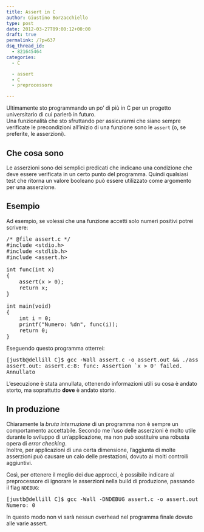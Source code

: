 ```yaml
---
title: Assert in C
author: Giustino Borzacchiello
type: post
date: 2012-03-27T09:00:12+00:00
draft: true
permalink: /?p=637
dsq_thread_id:
  - 821645464
categories:
  - C

  - assert
  - C
  - preprocessore

---
```

Ultimamente sto programmando un po&#8217; di più in C per un progetto universitario di cui parlerò in futuro.  
Una funzionalità che sto sfruttando per assicurarmi che siano sempre verificate le precondizioni all&#8217;inizio di una funzione sono le `assert` (o, se preferite, le asserzioni).

## Che cosa sono

Le asserzioni sono dei semplici predicati che indicano una condizione che deve essere verificata in un certo punto del programma. Quindi qualsiasi test che ritorna un valore booleano può essere utilizzato come argomento per una asserzione.

## Esempio

Ad esempio, se volessi che una funzione accetti solo numeri positivi potrei scrivere:

<pre class="prettyprint">/* @file assert.c */
#include &lt;stdio.h&gt;
#include &lt;stdlib.h&gt;
#include &lt;assert.h&gt;

int func(int x)
{
    assert(x > 0);
    return x;
}

int main(void)
{
    int i = 0;
    printf("Numero: %dn", func(i));
    return 0;
}    
</pre>

Eseguendo questo programma otterrei:

<pre class="prettyprint">[justb@dellill C]$ gcc -Wall assert.c -o assert.out && ./assert.out 
assert.out: assert.c:8: func: Assertion `x > 0' failed.
Annullato
</pre>

L&#8217;esecuzione è stata annullata, ottenendo informazioni utili su cosa è andato storto, ma soprattutto **dove** è andato storto.

## In produzione

Chiaramente la _bruta interruzione_ di un programma non è sempre un comportamento accettabile. Secondo me l&#8217;uso delle asserzioni è molto utile durante lo sviluppo di un&#8217;applicazione, ma non può sostituire una robusta opera di _error checking_.  
Inoltre, per applicazioni di una certa dimensione, l&#8217;aggiunta di molte asserzioni può causare un calo delle prestazioni, dovuto ai molti controlli aggiuntivi.

Così, per ottenere il meglio dei due approcci, è possibile indicare al preprocessore di ignorare le asserzioni nella build di produzione, passando il flag `NDEBUG`:

<pre class="prettyprint">[justb@dellill C]$ gcc -Wall -DNDEBUG assert.c -o assert.out && ./assert.out 
Numero: 0
</pre>

In questo modo non vi sarà nessun overhead nel programma finale dovuto alle varie assert.